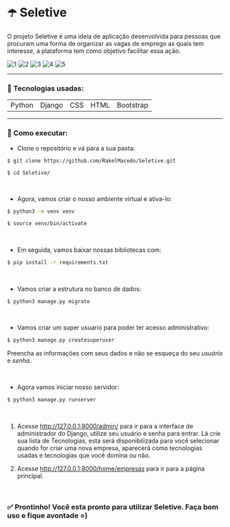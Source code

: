 # ☂️ Seletive
O projeto Seletive é uma ideia de aplicação desenvolvida para pessoas que procuram uma forma de organizar as vagas de emprego as quais tem interesse, a plataforma tem como objetivo facilitar essa ação.

![1](https://user-images.githubusercontent.com/78339857/201977468-4ce29c7a-49e0-4e9f-abea-f61d0ac5fc06.png)
![2](https://user-images.githubusercontent.com/78339857/201977492-137653d9-47c8-47c7-9e50-ac7d862cf527.png)
![3](https://user-images.githubusercontent.com/78339857/201977621-829e0c25-9183-4010-95c5-affbfc1911bc.png)
![4](https://user-images.githubusercontent.com/78339857/201977726-5c22c47c-a2a6-4ded-b873-906a060520e9.png)
![5](https://user-images.githubusercontent.com/78339857/201977804-465ae429-8db7-43df-b52d-67119f1e1c43.png)

<hr>

### 📑 Tecnologias usadas:
<table>
  <tr>
    <td>Python</td>
    <td>Django</td>
    <td>CSS</td>
    <td>HTML</td>
    <td>Bootstrap</td>
  </tr>
</table>

<hr>

### 🔨 Como executar:

* Clone o repositório e vá para a sua pasta:
```
$ git clone https://github.com/RakelMacedo/Seletive.git

$ cd Seletive/
```
<br>

* Agora, vamos criar o nosso ambiente virtual e ativa-lo:
```bash
$ python3 -m venv venv

$ source venv/bin/activate
```

<br>

* Em seguida, vamos baixar nossas bibliotecas com:
```bash
$ pip install -r requirements.txt
```

<br>

* Vamos criar a estrutura no banco de dados:
``` 
$ python3 manage.py migrate
``` 

<br>

* Vamos criar um super usuario para poder ter acesso administrativo:
```bash
$ python3 manage.py createsuperuser
```
Preencha as informações com seus dados e não se esqueça do seu *usuário* e *senha*. 

<br>

* Agora vamos iniciar nosso servidor:
```bash
$ python3 manage.py runserver
```
<br>

  1. Acesse http://127.0.0.1:8000/admin/ para ir para a interface de administrador do Django, utilize seu usuário e senha para entrar. 
    Lá crie sua lista de Tecnologias, esta será disponibilizada para você selecionar quando for criar uma nova empresa, aparecerá como tecnologias
    usadas e tecnologias que você domina ou não. 

  2. Acesse http://127.0.0.1:8000/home/empresas para ir para a página principal. 


<br>

### ✅ Prontinho! Você esta pronto para utilizar Seletive. Faça bom uso e fique avontade =)
 
